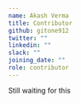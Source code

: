 ```yaml
---
name: Akash Verma
title: Contributor
github: gitone912
twitter: ""
linkedin: ""
slack: ""
joining_date: ""
role: contributor
---
```


Still waiting for this
